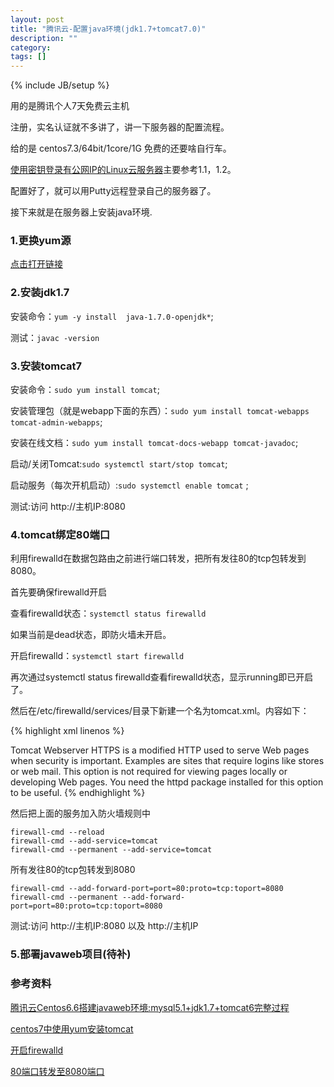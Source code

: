 ```yaml
---
layout: post
title: "腾讯云-配置java环境(jdk1.7+tomcat7.0)"
description: ""
category: 
tags: []
---
```

{% include JB/setup %}

用的是腾讯个人7天免费云主机

注册，实名认证就不多讲了，讲一下服务器的配置流程。

给的是 centos7.3/64bit/1core/1G 免费的还要啥自行车。

[使用密钥登录有公网IP的Linux云服务器](https://www.qcloud.com/document/product/213/2036)主要参考1.1，1.2。

配置好了，就可以用Putty远程登录自己的服务器了。

接下来就是在服务器上安装java环境.

### 1.更换yum源 

[点击打开链接](http://mirrors.aliyun.com/help/centos)

### 2.安装jdk1.7 

安装命令：`yum -y install  java-1.7.0-openjdk*`;

测试：`javac -version`

### 3.安装tomcat7 

安装命令：`sudo yum install tomcat`; 

安装管理包（就是webapp下面的东西）：`sudo yum install tomcat-webapps tomcat-admin-webapps`; 

安装在线文档：`sudo yum install tomcat-docs-webapp tomcat-javadoc`;

启动/关闭Tomcat:`sudo systemctl start/stop tomcat`; 

启动服务（每次开机启动）:`sudo systemctl enable tomcat` ;

测试:访问 http://主机IP:8080

### 4.tomcat绑定80端口

利用firewalld在数据包路由之前进行端口转发，把所有发往80的tcp包转发到8080。

首先要确保firewalld开启

查看firewalld状态：`systemctl status firewalld`

如果当前是dead状态，即防火墙未开启。

开启firewalld：`systemctl start firewalld`

再次通过systemctl status firewalld查看firewalld状态，显示running即已开启了。

然后在/etc/firewalld/services/目录下新建一个名为tomcat.xml。内容如下：

{% highlight xml linenos %} 
<?xml version="1.0" encoding="utf-8"?>  
<service>  
  <short>Tomcat Webserver</short>  
  <description>HTTPS is a modified HTTP used to serve Web pages when security is important. Examples are sites that require logins like stores or web mail. This option is not required for viewing pages locally or developing Web pages. You need the httpd package installed for this option to be useful.</description>  
  <port protocol="tcp" port="8080"/>  
</service>  
{% endhighlight %}

然后把上面的服务加入防火墙规则中
```
firewall-cmd --reload
firewall-cmd --add-service=tomcat
firewall-cmd --permanent --add-service=tomcat
```

 所有发往80的tcp包转发到8080
```
firewall-cmd --add-forward-port=port=80:proto=tcp:toport=8080
firewall-cmd --permanent --add-forward-port=port=80:proto=tcp:toport=8080
```
测试:访问 http://主机IP:8080 以及 http://主机IP

### 5.部署javaweb项目(待补)


### 参考资料

[腾讯云Centos6.6搭建javaweb环境:mysql5.1+jdk1.7+tomcat6完整过程](http://blog.csdn.net/a445849497/article/details/51436051)

[centos7中使用yum安装tomcat](http://blog.csdn.net/qq_27252133/article/details/64443109)

[开启firewalld](https://jingyan.baidu.com/article/5552ef47f509bd518ffbc933.html)

[80端口转发至8080端口](http://blog.csdn.net/smstong/article/details/39958675)
